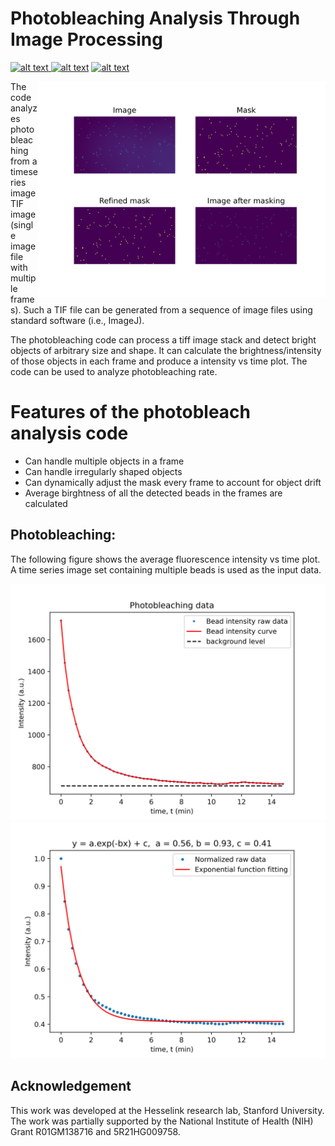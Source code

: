 # Photobleaching Analysis Through Image Processing

<p float="left">
<a href = "https://github.com/zaman13/Photobleaching-Analysis/tree/main/Code"> <img src="https://img.shields.io/badge/Language-Python-blue" alt="alt text"> </a>
<a href = "https://github.com/zaman13/Photobleaching-Analysis/blob/main/LICENSE"> <img src="https://img.shields.io/badge/License-MIT-green" alt="alt text"></a>
<a href = "https://github.com/zaman13/Photobleaching-Analysis/tree/main/Code"> <img src="https://img.shields.io/badge/Version-2.0-red" alt="alt text"> </a>
</p>


<img align = "right" src="https://github.com/zaman13/Photobleaching-Analysis/blob/main/Sample%20output/K_15s.test_frame.png" alt="alt text" width="460">


The code analyzes photobleaching from a timeseries image TIF image (single image file with multiple frames). Such a TIF file can be generated from a sequence of image files using standard software (i.e., ImageJ). 

The photobleaching code can process a tiff image stack and detect bright objects of arbitrary size and shape. It can calculate the brightness/intensity of those objects in each frame and produce a intensity vs time plot. The code can be used to analyze photobleaching rate. 

# Features of the photobleach analysis code
- Can handle multiple objects in a frame
- Can handle irregularly shaped objects
- Can dynamically adjust the mask every frame to account for object drift
- Average birghtness of all the detected beads in the frames are calculated

## Photobleaching:

The following figure shows the average fluorescence intensity vs time plot. A time series image set containing multiple beads is used as the input data. 

  <img src="https://github.com/zaman13/Photobleaching-Analysis/blob/main/Sample%20output/K_15s.rate.png" alt="alt text" width="600">
   <img src="https://github.com/zaman13/Photobleaching-Analysis/blob/main/Sample%20output/K_15s.normalized_rate.png" alt="alt text" width="600">


## Acknowledgement
This work was developed at the Hesselink research lab, Stanford University. The work was partially supported by the National Institute of Health (NIH) Grant R01GM138716 and 5R21HG009758.
